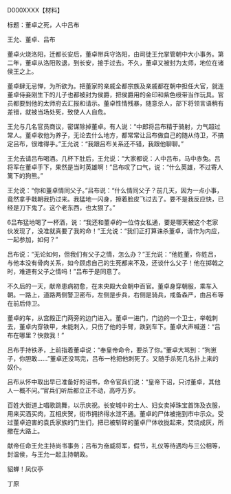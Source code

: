 D000XXXX【材料】

标题：董卓之死，人中吕布

王允、董卓、吕布



董卓火烧洛阳，迁都长安后，董卓带兵守洛阳，由司徒王允掌管朝中大小事务。第二年，董卓从洛阳败退，到长安，接手过去。不久，董卓又被封为太师，地位在诸侯王之上。

董卓肆无忌惮，为所欲为。把董家的亲戚全都宗族及亲戚都在朝中担任大官，就连董卓侍妾刚生下的儿子也都被封为侯爵，把侯爵用的金印和紫色绶带当作玩具。官员都要到他的太师府去汇报和请示。董卓性情残暴，随意杀人，部下将领言语稍有差错，就被当场处死，致使人人自危。

王允与几名官员商议，密谋除掉董卓。有人说：“中郎将吕布精于骑射，力气超过常人。董卓收他为养子，无论去什么地方，都常常让吕布做自己的随从侍卫，不搞定吕布，很难得手。”王允说：“我跟吕布关系还不错，我跟他聊聊。”

王允去请吕布喝酒。几杯下肚后，王允说：“大家都说：人中吕布，马中赤兔。吕将军在董卓手下，果然是当时英雄啊！”吕布叹了口气，说：“什么英雄，不过寄人篱下的狗熊。”

王允说：“你和董卓情同父子。”吕布说：“什么情同父子？前几天，因为一点小事，竟然拿手戟朝我扔过来。我猛地一闪身，擦着脸皮飞过去了。要不是我反应快，已经是刀下鬼了。这个老东西，也太狠了。”

6吕布猛地喝了一杯酒，说：“我还和董卓的一位侍女私通，要是哪天被这个老家伙发现了，没准就真要了我的命！”王允说：“我们正打算诛杀董卓，请作为内应，一起参加，如何？”

吕布说：“无论如何，但我们有父子之情，怎么办？”王允说：“他姓董，你姓吕，与他本没有骨肉关系，如今顾虑自己的生死都来不及，还谈什么父子！他在掷戟之时，难道有父子之情吗！”吕布于是同意了。



不久后的一天，献帝患病初愈，在未央殿大会朝中百官。董卓身穿朝服，乘车入朝。一路上，道路两侧警卫密布，左侧是步兵，右侧是骑兵，戒备森严，由吕布等在前后侍卫。



董卓的车，从宫殿正门两旁的边门进入。董卓一进门，门边的一个卫士，举戟刺去，董卓内穿铁甲，未能刺入，只伤了他的手臂，跌到车下。董卓大声喊道：“吕布在哪里？快救我！”

吕布手持铁矛，上前指着董卓说：“奉皇帝命令，要杀了你。”董卓大骂到：“狗崽子，你胆敢……”董卓还没骂完，吕布一枪把他刺死了。又随手杀死几名扑上来的奴仆。

吕布从怀中取出早已准备好的诏书，命令官兵们说：“皇帝下诏，只讨董卓，其他人一概不问。”官兵们听后都立正不动，高呼万岁。



百姓大街道上唱歌跳舞，以示庆祝。长安城中的士人、妇女卖掉珠宝首饰及衣服，用来买酒买肉，互相庆贺，街市拥挤得水泄不通。董卓的尸体被拖到市中示众。受过董卓迫害的袁氏家族的门生们，把已被斩碎的董卓尸体收拢起来，焚烧成灰，所撤在大路上。

献帝任命王允主持尚书事务；吕布为奋威将军，假节，礼仪等待遇均与三公相等，封温侯，与王允一起主持朝政。



貂蝉！凤仪亭

丁原